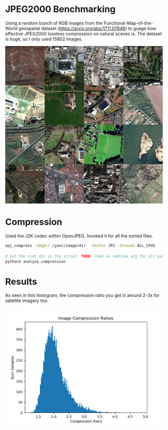# JPEG2000 Benchmarking

Using a random bunch of RGB images from the Functional-Map-of-the-World geospatial dataset (https://arxiv.org/abs/1711.07846) to guage how effective JPEG2000 lossless compression on natural scenes is. The dataset is huge, so I only used 15802 images.

<img src="./assets/stitched_gallery.jpg" alt="Sample Images from the Dataset" width="700"/>

# Compression

Used the J2K codec within OpenJPEG. Invoked it for all the sorted files.

```bash
opj_compress -ImgDir /your/image/dir  -OutFor JP2 -threads ALL_CPUS

# Set the root dir in the script, TODO: Take in cmdline arg for dir path instead. 
python3 analyse_compression 
```

# Results

As seen in this histogram, the compression ratio you get is around 2-3x for satellite imagery too.

<img src="./assets/comp_ratios.png" alt="Compression Ratios" width="700"/>
